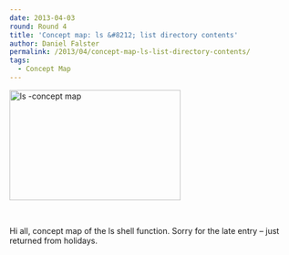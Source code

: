 ```yaml
---
date: 2013-04-03
round: Round 4
title: 'Concept map: ls &#8212; list directory contents'
author: Daniel Falster
permalink: /2013/04/concept-map-ls-list-directory-contents/
tags:
  - Concept Map
---
```

[<img class="alignnone size-medium wp-image-2068" alt="ls -concept map" src="http://teaching.software-carpentry.org/wp-content/uploads/2013/04/ls-concept-map1-300x193.png" width="300" height="193" />][1]

&nbsp;

Hi all, concept map of the ls shell function. Sorry for the late entry &#8211; just returned from holidays.

&nbsp;

 [1]: http://teaching.software-carpentry.org/wp-content/uploads/2013/04/ls-concept-map1.png

